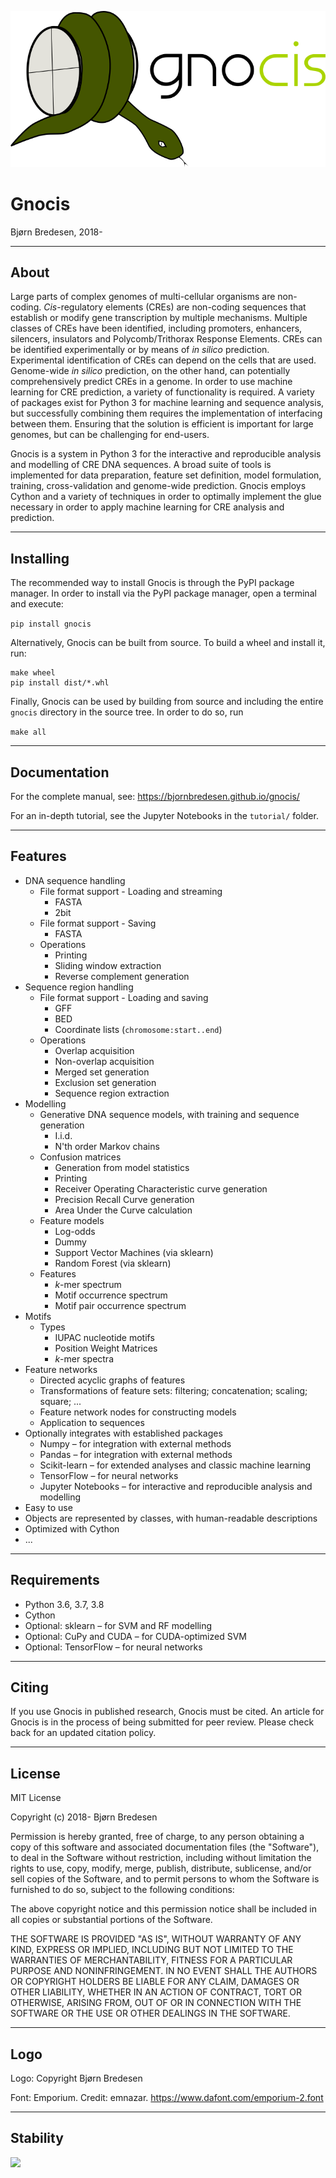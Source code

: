 
![alt text](markdown/gnocis.png "")

# Gnocis
Bjørn Bredesen, 2018-


----------------------------------------------------------------------

## About

Large parts of complex genomes of multi-cellular organisms are non-coding. *Cis*-regulatory elements (CREs) are non-coding sequences that establish or modify gene transcription by multiple mechanisms. Multiple classes of CREs have been identified, including promoters, enhancers, silencers, insulators and Polycomb/Trithorax Response Elements. CREs can be identified experimentally or by means of *in silico* prediction. Experimental identification of CREs can depend on the cells that are used. Genome-wide *in silico* prediction, on the other hand, can potentially comprehensively predict CREs in a genome. In order to use machine learning for CRE prediction, a variety of functionality is required. A variety of packages exist for Python 3 for machine learning and sequence analysis, but successfully combining them requires the implementation of interfacing between them. Ensuring that the solution is efficient is important for large genomes, but can be challenging for end-users.

Gnocis is a system in Python 3 for the interactive and reproducible analysis and modelling of CRE DNA sequences. A broad suite of tools is implemented for data preparation, feature set definition, model formulation, training, cross-validation and genome-wide prediction. Gnocis employs Cython and a variety of techniques in order to optimally implement the glue necessary in order to apply machine learning for CRE analysis and prediction.


----------------------------------------------------------------------

## Installing

The recommended way to install Gnocis is through the PyPI package manager. In order to install via the PyPI package manager, open a terminal and execute:

`pip install gnocis`


Alternatively, Gnocis can be built from source. To build a wheel and install it, run:

```
make wheel
pip install dist/*.whl
```

Finally, Gnocis can be used by building from source and including the entire `gnocis` directory in the source tree. In order to do so, run

`make all`


----------------------------------------------------------------------

## Documentation

For the complete manual, see: https://bjornbredesen.github.io/gnocis/

For an in-depth tutorial, see the Jupyter Notebooks in the `tutorial/` folder.


----------------------------------------------------------------------

## Features

 * DNA sequence handling
     * File format support - Loading and streaming
        - FASTA
        - 2bit
     * File format support - Saving
        - FASTA
     * Operations
        - Printing
        - Sliding window extraction
        - Reverse complement generation
 * Sequence region handling
     * File format support - Loading and saving
        - GFF
        - BED
        - Coordinate lists (`chromosome:start..end`)
     * Operations
        - Overlap acquisition
        - Non-overlap acquisition
        - Merged set generation
        - Exclusion set generation
        - Sequence region extraction
 * Modelling
     * Generative DNA sequence models, with training and sequence generation
        - I.i.d.
        - N'th order Markov chains
     * Confusion matrices
        - Generation from model statistics
        - Printing
        - Receiver Operating Characteristic curve generation
        - Precision Recall Curve generation
        - Area Under the Curve calculation
     * Feature models
        - Log-odds
        - Dummy
        - Support Vector Machines (via sklearn)
        - Random Forest (via sklearn)
     * Features
        - *k*-mer spectrum
        - Motif occurrence spectrum
        - Motif pair occurrence spectrum
 * Motifs
     * Types
        - IUPAC nucleotide motifs
        - Position Weight Matrices
        - *k*-mer spectra
 * Feature networks
    * Directed acyclic graphs of features
    * Transformations of feature sets: filtering; concatenation; scaling; square; ...
    * Feature network nodes for constructing models
    * Application to sequences
 * Optionally integrates with established packages
    * Numpy – for integration with external methods
    * Pandas – for integration with external methods
    * Scikit-learn – for extended analyses and classic machine learning
    * TensorFlow – for neural networks
    * Jupyter Notebooks – for interactive and reproducible analysis and modelling
 * Easy to use
 * Objects are represented by classes, with human-readable descriptions
 * Optimized with Cython
 * ...


-------------------------------------------------

## Requirements

 * Python 3.6, 3.7, 3.8
 * Cython
 * Optional: sklearn – for SVM and RF modelling
 * Optional: CuPy and CUDA – for CUDA-optimized SVM
 * Optional: TensorFlow – for neural networks


-------------------------------------------------

## Citing
If you use Gnocis in published research, Gnocis must be cited. An article for Gnocis is in the process of being submitted for peer review. Please check back for an updated citation policy.


----------------------------------------------------------------------

## License

MIT License

Copyright (c) 2018- Bjørn Bredesen

Permission is hereby granted, free of charge, to any person obtaining a copy
of this software and associated documentation files (the "Software"), to deal
in the Software without restriction, including without limitation the rights
to use, copy, modify, merge, publish, distribute, sublicense, and/or sell
copies of the Software, and to permit persons to whom the Software is
furnished to do so, subject to the following conditions:

The above copyright notice and this permission notice shall be included in all
copies or substantial portions of the Software.

THE SOFTWARE IS PROVIDED "AS IS", WITHOUT WARRANTY OF ANY KIND, EXPRESS OR
IMPLIED, INCLUDING BUT NOT LIMITED TO THE WARRANTIES OF MERCHANTABILITY,
FITNESS FOR A PARTICULAR PURPOSE AND NONINFRINGEMENT. IN NO EVENT SHALL THE
AUTHORS OR COPYRIGHT HOLDERS BE LIABLE FOR ANY CLAIM, DAMAGES OR OTHER
LIABILITY, WHETHER IN AN ACTION OF CONTRACT, TORT OR OTHERWISE, ARISING FROM,
OUT OF OR IN CONNECTION WITH THE SOFTWARE OR THE USE OR OTHER DEALINGS IN THE
SOFTWARE.

----------------------------------------------------------------------

## Logo

Logo: Copyright Bjørn Bredesen

Font: Emporium. Credit: emnazar. https://www.dafont.com/emporium-2.font

----------------------------------------------------------------------

## Stability

![](https://github.com/bjornbredesen/gnocis/workflows/Run%20tests%20(single%20version%20of%20Python)/badge.svg)

